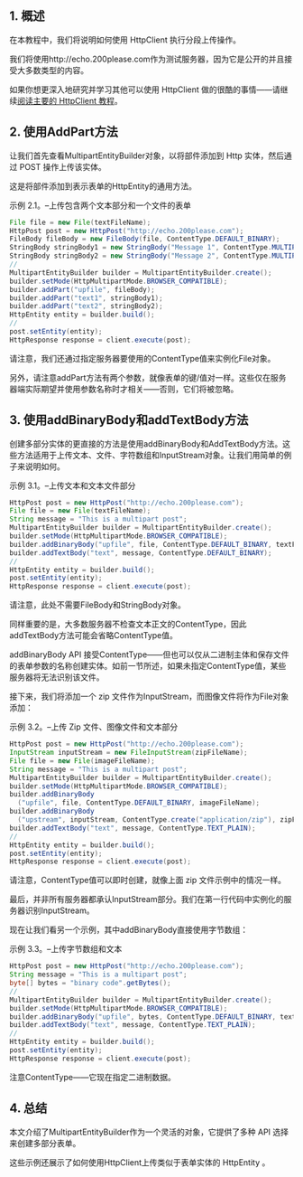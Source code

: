 ## 1. 概述

在本教程中，我们将说明如何使用 HttpClient 执行分段上传操作。

我们将使用http://echo.200please.com作为测试服务器，因为它是公开的并且接受大多数类型的内容。

如果你想更深入地研究并学习其他可以使用 HttpClient 做的很酷的事情——请继续[阅读主要的 HttpClient 教程](https://www.baeldung.com/httpclient-guide)。

## 2. 使用AddPart方法

让我们首先查看MultipartEntityBuilder对象，以将部件添加到 Http 实体，然后通过 POST 操作上传该实体。

这是将部件添加到表示表单的HttpEntity的通用方法。

示例 2.1。–上传包含两个文本部分和一个文件的表单

```java
File file = new File(textFileName);
HttpPost post = new HttpPost("http://echo.200please.com");
FileBody fileBody = new FileBody(file, ContentType.DEFAULT_BINARY);
StringBody stringBody1 = new StringBody("Message 1", ContentType.MULTIPART_FORM_DATA);
StringBody stringBody2 = new StringBody("Message 2", ContentType.MULTIPART_FORM_DATA);
// 
MultipartEntityBuilder builder = MultipartEntityBuilder.create();
builder.setMode(HttpMultipartMode.BROWSER_COMPATIBLE);
builder.addPart("upfile", fileBody);
builder.addPart("text1", stringBody1);
builder.addPart("text2", stringBody2);
HttpEntity entity = builder.build();
//
post.setEntity(entity);
HttpResponse response = client.execute(post);
```

请注意，我们还通过指定服务器要使用的ContentType值来实例化File对象。

另外，请注意addPart方法有两个参数，就像表单的键/值对一样。这些仅在服务器端实际期望并使用参数名称时才相关——否则，它们将被忽略。

## 3. 使用addBinaryBody和addTextBody方法

创建多部分实体的更直接的方法是使用addBinaryBody和AddTextBody方法。这些方法适用于上传文本、文件、字符数组和InputStream对象。让我们用简单的例子来说明如何。

示例 3.1。–上传文本和文本文件部分

```java
HttpPost post = new HttpPost("http://echo.200please.com");
File file = new File(textFileName);
String message = "This is a multipart post";
MultipartEntityBuilder builder = MultipartEntityBuilder.create();
builder.setMode(HttpMultipartMode.BROWSER_COMPATIBLE);
builder.addBinaryBody("upfile", file, ContentType.DEFAULT_BINARY, textFileName);
builder.addTextBody("text", message, ContentType.DEFAULT_BINARY);
// 
HttpEntity entity = builder.build();
post.setEntity(entity);
HttpResponse response = client.execute(post);
```

请注意，此处不需要FileBody和StringBody对象。

同样重要的是，大多数服务器不检查文本正文的ContentType，因此addTextBody方法可能会省略ContentType值。

addBinaryBody API 接受ContentType——但也可以仅从二进制主体和保存文件的表单参数的名称创建实体。如前一节所述，如果未指定ContentType值，某些服务器将无法识别该文件。

接下来，我们将添加一个 zip 文件作为InputStream，而图像文件将作为File对象添加：

示例 3.2。–上传 Zip 文件、图像文件和文本部分

```java
HttpPost post = new HttpPost("http://echo.200please.com");
InputStream inputStream = new FileInputStream(zipFileName);
File file = new File(imageFileName);
String message = "This is a multipart post";
MultipartEntityBuilder builder = MultipartEntityBuilder.create();         
builder.setMode(HttpMultipartMode.BROWSER_COMPATIBLE);
builder.addBinaryBody
  ("upfile", file, ContentType.DEFAULT_BINARY, imageFileName);
builder.addBinaryBody
  ("upstream", inputStream, ContentType.create("application/zip"), zipFileName);
builder.addTextBody("text", message, ContentType.TEXT_PLAIN);
// 
HttpEntity entity = builder.build();
post.setEntity(entity);
HttpResponse response = client.execute(post);
```

请注意，ContentType值可以即时创建，就像上面 zip 文件示例中的情况一样。

最后，并非所有服务器都承认InputStream部分。我们在第一行代码中实例化的服务器识别InputStream。

现在让我们看另一个示例，其中addBinaryBody直接使用字节数组：

示例 3.3。–上传字节数组和文本

```java
HttpPost post = new HttpPost("http://echo.200please.com");
String message = "This is a multipart post";
byte[] bytes = "binary code".getBytes(); 
// 
MultipartEntityBuilder builder = MultipartEntityBuilder.create();
builder.setMode(HttpMultipartMode.BROWSER_COMPATIBLE);
builder.addBinaryBody("upfile", bytes, ContentType.DEFAULT_BINARY, textFileName);
builder.addTextBody("text", message, ContentType.TEXT_PLAIN);
// 
HttpEntity entity = builder.build();
post.setEntity(entity);
HttpResponse response = client.execute(post);
```

注意ContentType——它现在指定二进制数据。

## 4. 总结

本文介绍了MultipartEntityBuilder作为一个灵活的对象，它提供了多种 API 选择来创建多部分表单。

这些示例还展示了如何使用HttpClient上传类似于表单实体的 HttpEntity 。